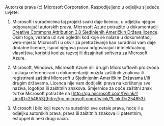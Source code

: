 Autorska prava (c) Microsoft Corporation.  Raspodijeljeno u odjeljku sljedeće uvjete:
 
1. Microsoft i suradnicima taj projekt svaki daje licencu, u odjeljku njegov odgovarajući autorskih prava, Microsoft Azure potražite u dokumentaciji [Creative Commons Attribution 3.0 Sjedinjenih Američkih Država licence](http://creativecommons.org/licenses/by/3.0/us/legalcode).  Osim toga, vezana uz sve ogledni kod koje se nalaze u dokumentaciji web-mjesto Microsoft i u okvir za pretraživanje kao suradnici vam daje dodatne licence, ispod njegova prava odgovarajući intelektualnog vlasništva, koristiti kod za razvoj ili dizajnirati softvera za Microsoft Azure.
 
2.  Microsoft, Windows, Microsoft Azure i/ili drugih Microsoftovih proizvoda i usluga referencirani u dokumentaciji možda zaštitnih znakova ili registrirani zaštitni Microsoft u Sjedinjenim Američkim Državama i/ili drugim državama. Licenca nije vam dodijeliti prava na korištenje sve naziva, logotipa ili zaštitnih znakova. Smjernice za opće zaštitni znak tvrtke Microsoft potražite na [http://go.microsoft.com/fwlink/?LinkID=254653](http://go.microsoft.com/fwlink/?LinkID=254653).
 
3.  Microsoft i bilo koji rezervira suradnici sve ostale prava, hoće li u odjeljku autorskih prava, prava ili zaštitnih znakova ili patentnim, estoppel ili neki drugi način.